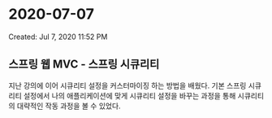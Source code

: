 # 2020-07-07

Created: Jul 7, 2020 11:52 PM

## 스프링 웹 MVC - 스프링 시큐리티

지난 강의에 이어 시큐리티 설정을 커스터마이징 하는 방법을 배웠다. 기본 스프링 시큐리티 설정에서 나의 애플리케이션에 맞게 시큐리티 설정을 바꾸는 과정을 통해 시큐리티의 대략적인 작동 과정을 볼 수 있었다.